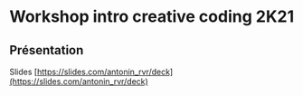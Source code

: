 # Workshop intro creative coding 2K21

## Présentation
Slides [https://slides.com/antonin_rvr/deck](https://slides.com/antonin_rvr/deck)
